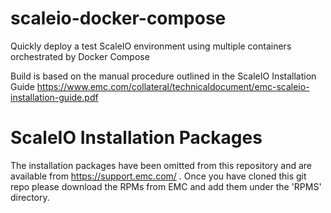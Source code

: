 # scaleio-docker-compose
Quickly deploy a test ScaleIO environment using multiple containers orchestrated by Docker Compose

Build is based on the manual procedure outlined in the ScaleIO Installation Guide https://www.emc.com/collateral/technicaldocument/emc-scaleio-installation-guide.pdf

# ScaleIO Installation Packages
The installation packages have been omitted from this repository and are available from 
https://support.emc.com/ . Once you have cloned this git repo please download the RPMs from EMC and add them under the 'RPMS' directory.

